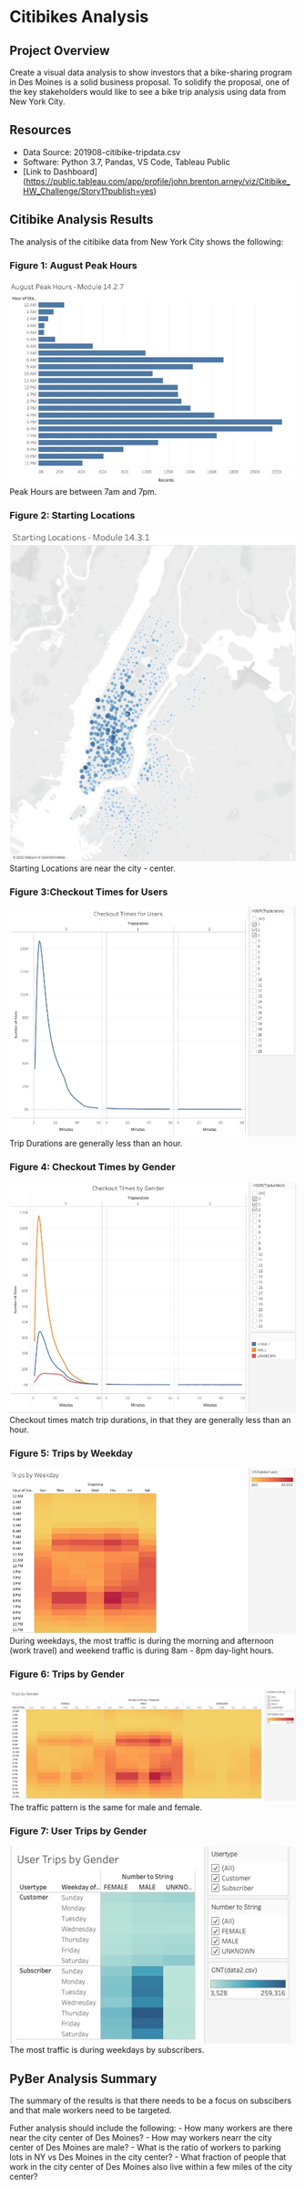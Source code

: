 
# Citibikes Analysis

## Project Overview
Create a visual data analysis to show investors that a bike-sharing program in Des Moines is a solid business proposal. To solidify the proposal, one of the key stakeholders would like to see a bike trip analysis using data from New York City.

## Resources
- Data Source: 201908-citibike-tripdata.csv
- Software: Python 3.7, Pandas, VS Code, Tableau Public
- [Link to Dashboard] (https://public.tableau.com/app/profile/john.brenton.arney/viz/Citibike_HW_Challenge/Story1?publish=yes)


## Citibike Analysis Results
The analysis of the citibike data from New York City shows the following:

### Figure 1: August Peak Hours
![August Peak Hours](https://github.com/Jarney903/bikesharing/blob/main/analysis/Fig_1.jpg)
<br />
Peak Hours are between 7am and 7pm.

### Figure 2: Starting Locations
![Starting Locations](https://github.com/Jarney903/bikesharing/blob/main/analysis/Fig_2.jpg)
<br />
Starting Locations are near the city - center.

### Figure 3:Checkout Times for Users
![Checkout Times for Users](https://github.com/Jarney903/bikesharing/blob/main/analysis/Fig_3.jpg)
<br />
Trip Durations are generally less than an hour.

### Figure 4: Checkout Times by Gender
![Checkout Times by Gender](https://github.com/Jarney903/bikesharing/blob/main/analysis/Fig_4.jpg)
<br />
Checkout times match trip durations, in that they are generally less than an hour.

### Figure 5: Trips by Weekday
![Trips by Weekday](https://github.com/Jarney903/bikesharing/blob/main/analysis/Fig_5.jpg)
<br />
During weekdays, the most traffic is during the morning and afternoon (work travel) and weekend traffic is during 8am - 8pm day-light hours.

### Figure 6: Trips by Gender
![Trips by Gender](https://github.com/Jarney903/bikesharing/blob/main/analysis/Fig_6.jpg)
<br />
The traffic pattern is the same for male and female. 

### Figure 7: User Trips by Gender
![User Trips by Gender](https://github.com/Jarney903/bikesharing/blob/main/analysis/Fig_7.jpg)
<br />
The most traffic is during weekdays by subscribers.


## PyBer Analysis Summary
The summary of the results is that there needs to be a focus on subscibers and that male workers need to be targeted.

Futher analysis should include the following:
    - How many workers are there near the city center of Des Moines?
    - How may workers nearr the city center of Des Moines are male?
    - What is the ratio of workers to parking lots in NY vs Des Moines in the city center?
    - What fraction of people that work in the city center of Des Moines also live within a few miles of the city center? 

    
  
